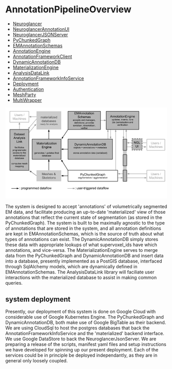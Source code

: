 # AnnotationPipelineOverview

- [Neuroglancer](https://github.com/seung-lab/neuroglancer/)
- [NeuroglancerAnnotationUI](https://github.com/seung-lab/NeuroglancerAnnotationUI)
- [NeuroglancerJSONServer](https://github.com/seung-lab/NeuroglancerJsonServer)
- [PyChunkedGraph](https://github.com/seung-lab/pychunkedgraph/)
- [EMAnnotationSchemas](https://github.com/seung-lab/emannotationschemas/)
- [AnnotationEngine](https://github.com/seung-lab/annotationengine/)
- [AnnotationFrameworkClient](https://github.com/seung-lab/AnnotationFrameworkClient)
- [DynamicAnnotationDB](https://github.com/seung-lab/dynamicannotationdb/)
- [MaterializationEngine](https://github.com/seung-lab/materializationengine/)
- [AnalysisDataLink](https://github.com/seung-lab/analysisdatalink/)
- [AnnotationFrameworkInfoService](https://github.com/seung-lab/AnnotationFrameworkInfoService)
- [Deployment](https://github.com/seung-lab/AnnotationFrameworkDeployment)
- [Authentication](https://github.com/seung-lab/neuroglancer-auth)
- [MeshParty](https://github.com/sdorkenw/MeshParty)
- [MultiWrapper](https://github.com/sdorkenw/MultiWrapper)

![alt text][system_overview]

[system_overview]: https://github.com/seung-lab/AnnotationPipelineOverview/blob/master/systemoverview.png "System Overview"

The system is designed to accept 'annotations' of volumetrically segmented EM data, and facilitate producing an up-to-date 'materialized' view of those annotations that reflect the current state of segmentation (as stored in the PyChunkedGraph).  The system is built to be maximally agnostic to the type of annotations that are stored in the system, and all annotation definitions are kept in EMAnnotationSchemas, which is the source of truth about what types of annotations can exist.  The DynamicAnnotationDB simply stores these data with appropriate lookups of what supervoxel_ids have which annotations, and vice-versa. The MaterializationEngine serves to merge data from the PyChunkedGraph and DynamicAnnotationDB and insert data into a database, presently implemented as a PostGIS database, interfaced through SqlAlchemy models, which are dynamically defined in EMAnnotationSchemas.  The AnalysisDataLink library will faciliate user interactions with the materialized database to assist in making common queries. 

## system deployment
Presently, our deployment of this system is done on Google Cloud with considerable use of Google Kubernetes Engine.  The PyChunkedGraph and DynamicAnnotationDB, both make use of Google BigTable as their backend.  We are using CloudSql to host the postgres databases that back the AnnotationFrameworkInfoService and the 'materialized' backend interface.  We use Google DataStore to back the NeuroglancerJsonServer.  We are preparing a release of the scripts, manifest yaml files and setup instructions we have developed for spinning up our present deployment.  Each of the services could be in principle be deployed independantly, as they are in general only loosely coupled.  
